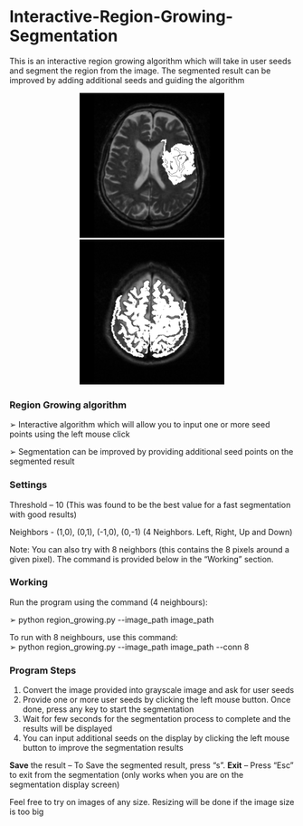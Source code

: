 # Interactive-Region-Growing-Segmentation
This is an interactive region growing algorithm which will take in user seeds and segment the region from the image. The segmented result can be improved by adding additional seeds and guiding the algorithm

<p align="center">
  <img src="https://github.com/SamarthGupta93/Interactive-Region-Growing-Segmentation/blob/master/Brain_ct_8.png" title="Brain Tumor Segmentation">
  <img src="https://github.com/SamarthGupta93/Interactive-Region-Growing-Segmentation/blob/master/Brain_ct_15.png" title="Brain Cerebrum Segmentation">
</p>


### Region Growing algorithm 
➢ Interactive algorithm which will allow you to input one or more seed points using the left mouse click

➢ Segmentation can be improved by providing additional seed points on the segmented result 

### Settings
Threshold – 10 (This was found to be the best value for a fast segmentation with good results) 

Neighbors - (1,0), (0,1), (-1,0), (0,-1) (4 Neighbors. Left, Right, Up and Down) 

Note: You can also try with 8 neighbors (this contains the 8 pixels around a given pixel). The command is provided below in the “Working” section.

### Working 
Run the program using the command (4 neighbours): 

➢ python region_growing.py --image_path image_path 

To run with 8 neighbours, use this command:  
➢ python region_growing.py --image_path image_path --conn 8 

### Program Steps
1. Convert the image provided into grayscale image and ask for user seeds 
2. Provide one or more user seeds by clicking the left mouse button. Once done, press any key to start the segmentation 
3. Wait for few seconds for the segmentation process to complete and the results will be displayed 
4. You can input additional seeds on the display by clicking the left mouse button to improve the segmentation results 

**Save** the result – To Save the segmented result, press “s”. 
**Exit** – Press “Esc” to exit from the segmentation (only works when you are on the segmentation display screen) 

Feel free to try on images of any size. Resizing will be done if the image size is too big
